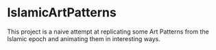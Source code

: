 IslamicArtPatterns
==================

This project is a naive attempt at replicating some Art Patterns from the Islamic epoch and animating them in interesting ways.
